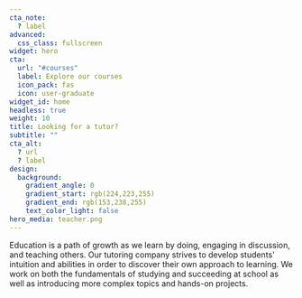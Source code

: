 ```yaml
---
cta_note:
  ? label
advanced:
  css_class: fullscreen
widget: hero
cta:
  url: "#courses"
  label: Explore our courses
  icon_pack: fas
  icon: user-graduate
widget_id: home
headless: true
weight: 10
title: Looking for a tutor?
subtitle: ""
cta_alt:
  ? url
  ? label
design:
  background:
    gradient_angle: 0
    gradient_start: rgb(224,223,255)
    gradient_end: rgb(153,238,255)
    text_color_light: false
hero_media: teacher.png
---
```

Education is a path of growth as we learn by doing, engaging in discussion, and teaching others. Our tutoring company strives to develop students' intuition and abilities in order to discover their own approach to learning. We work on both the fundamentals of studying and succeeding at school as well as introducing more complex topics and hands-on projects.